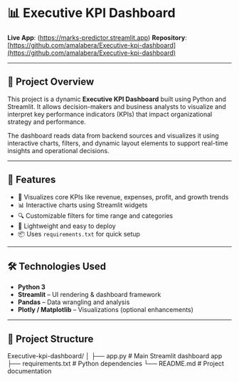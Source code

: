 # 📊 Executive KPI Dashboard

**Live App**: (https://marks-predictor.streamlit.app)
**Repository**: [https://github.com/amalabera/Executive-kpi-dashboard](https://github.com/amalabera/Executive-kpi-dashboard)

---

## 🚀 Project Overview

This project is a dynamic **Executive KPI Dashboard** built using Python and Streamlit. It allows decision-makers and business analysts to visualize and interpret key performance indicators (KPIs) that impact organizational strategy and performance.

The dashboard reads data from backend sources and visualizes it using interactive charts, filters, and dynamic layout elements to support real-time insights and operational decisions.

---

## 🎯 Features

- 📌 Visualizes core KPIs like revenue, expenses, profit, and growth trends  
- 📊 Interactive charts using Streamlit widgets  
- 🔍 Customizable filters for time range and categories  
- 📁 Lightweight and easy to deploy  
- 📦 Uses `requirements.txt` for quick setup

---

## 🛠️ Technologies Used

- **Python 3**
- **Streamlit** – UI rendering & dashboard framework  
- **Pandas** – Data wrangling and analysis  
- **Plotly / Matplotlib** – Visualizations (optional enhancements)

---

## 📁 Project Structure
Executive-kpi-dashboard/
│
├── app.py # Main Streamlit dashboard app
├── requirements.txt # Python dependencies
└── README.md # Project documentation
